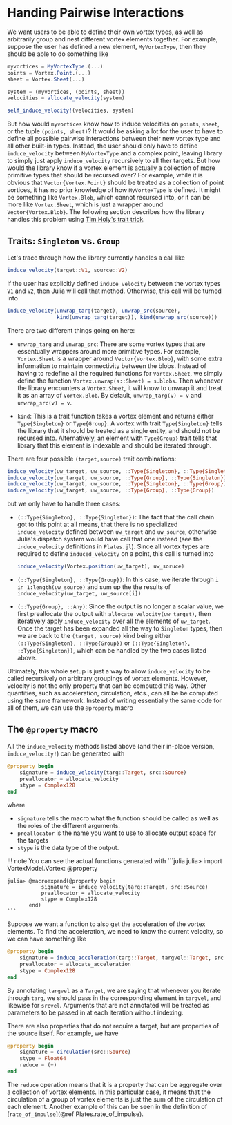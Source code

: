 # Handing Pairwise Interactions

We want users to be able to define their own vortex types, as well as arbitrarily group and nest different vortex elements together.
For example, suppose the user has defined a new element, `MyVortexType`, then they should be able to do something like
```julia
myvortices = MyVortexType.(...)
points = Vortex.Point.(...)
sheet = Vortex.Sheet(...)

system = (myvortices, (points, sheet))
velocities = allocate_velocity(system)

self_induce_velocity!(velocities, system)
```
But how would `myvortices` know how to induce velocities on `points`, `sheet`, or the tuple `(points, sheet)`?
It would be asking a lot for the user to have to define all possible pairwise interactions between their new vortex type and all other built-in types.
Instead, the user should only have to define `induce_velocity` between `MyVortexType` and a complex point, leaving library to simply just apply `induce_velocity` recursively to all ther targets.
But how would the library know if a vortex element is actually a collection of more primitive types that should be recursed over?
For example, while it is obvious that `Vector{Vortex.Point}` should be treated as a collection of point vortices, it has no prior knowledge of how `MyVortexType` is defined.
It might be something like `Vortex.Blob`, which cannot recursed into, or it can be more like `Vortex.Sheet`, which is just a wrapper around `Vector{Vortex.Blob}`.
The following section describes how the library handles this problem using [Tim Holy's trait trick](https://github.com/JuliaLang/julia/issues/2345#issuecomment-54537633).

## Traits: `Singleton` vs. `Group`

Let's trace through how the library currently handles a call like
```julia
induce_velocity(target::V1, source::V2)
```
If the user has explicitly defined `induce_velocity` between the vortex types `V1` and `V2`, then Julia will call that method.
Otherwise, this call will be turned into
```julia
induce_velocity(unwrap_targ(target), unwrap_src(source),
                kind(unwrap_targ(target)), kind(unwrap_src(source)))
```
There are two different things going on here:
- `unwrap_targ` and `unwrap_src`: There are some vortex types that are essentually wrappers around more primitive types.
  For example, `Vortex.Sheet` is a wrapper around `Vector{Vortex.Blob}`, with some extra information to maintain connectivity between the blobs.
  Instead of having to redefine all the required functions for `Vortex.Sheet`, we simply define the function `Vortex.unwrap(s::Sheet) = s.blobs`.
  Then whenever the library encounters a `Vortex.Sheet`, it will know to unwrap it and treat it as an array of `Vortex.Blob`.
  By default, `unwrap_targ(v) = v` and `unwrap_src(v) = v`.

- `kind`: This is a trait function takes a vortex element and returns either `Type{Singleton}` or `Type{Group}`.
  A vortex with trait `Type{Singleton}` tells the library that it should be treated as a single entity, and should not be recursed into.
  Alternatively, an element with `Type{Group}` trait tells that library that this element is indexable and should be iterated through.

There are four possible `(target,source)` trait combinations:
```julia
induce_velocity(uw_target, uw_source, ::Type{Singleton}, ::Type{Singleton})
induce_velocity(uw_target, uw_source, ::Type{Group}, ::Type{Singleton})
induce_velocity(uw_target, uw_source, ::Type{Singleton}, ::Type{Group})
induce_velocity(uw_target, uw_source, ::Type{Group}, ::Type{Group})
```
but we only have to handle three cases:
- `(::Type{Singleton}, ::Type{Singleton})`:
  The fact that the call chain got to this point at all means, that there is no specialized `induce_velocity` defined between `uw_target` and `uw_source`, otherwise Julia's dispatch system would have call that one instead (see the `induce_velocity` definitions in `Plates.jl`).
  Since all vortex types are required to define `induced_velocity` on a point, this call is turned into
  ```julia
  induce_velocity(Vortex.position(uw_target), uw_soruce)
  ```

- `(::Type{Singleton}, ::Type{Group})`: In this case, we iterate through `i in 1:length(uw_source)` and sum up the the results of `induce_velocity(uw_target, uw_source[i])`

- `(::Type{Group}, ::Any)`: Since the output is no longer a scalar value, we first preallocate the output with `allocate_velocity(uw_target)`, then iteratively apply `induce_velocity` over all the elements of `uw_target`.
  Once the target has been expanded all the way to `Singleton` types, then we are back to the `(target, source)` kind being either `(::Type{Singleton}, ::Type{Group})` or `(::Type{Singleton}, ::Type{Singleton})`, which can be handled by the two cases listed above.

Ultimately, this whole setup is just a way to allow `induce_velocity` to be called recursively on arbitrary groupings of vortex elements.
However, velocity is not the only property that can be computed this way.
Other quantities, such as acceleration, circulation, etcs., can all be be computed using the same framework.
Instead of writing essentially the same code for all of them, we can use the `@property` macro

## The `@property` macro

All the `induce_velocity` methods listed above (and their in-place version, `induce_velocity!`) can be generated with
```julia
@property begin
    signature = induce_velocity(targ::Target, src::Source)
    preallocator = allocate_velocity
    stype = Complex128
end
```
where
- `signature` tells the macro what the function should be called as well as the roles of the different arguments.
- `preallocator` is the name you want to use to allocate output space for the targets
- `stype` is the data type of the output.

!!! note
    You can see the actual functions generated with
    ```julia
    julia> import VortexModel.Vortex: @property

    julia> @macroexpand(@property begin
               signature = induce_velocity(targ::Target, src::Source)
               preallocator = allocate_velocity
               stype = Complex128
           end)
    ```

Suppose we want a function to also get the acceleration of the vortex elements.
To find the acceleration, we need to know the current velocity, so we can have something like
```julia
@property begin
    signature = induce_acceleration(targ::Target, targvel::Target, src::Source, srcvel::Source)
    preallocator = allocate_acceleration
    stype = Complex128
end
```
By annotating `targvel` as a `Target`, we are saying that whenever you iterate through `targ`, we should pass in the corresponding element in `targvel`, and likewise for `srcvel`.
Arguments that are not annotated will be treated as parameters to be passed in at each iteration without indexing.

There are also properties that do not require a target, but are properties of the source itself.
For example, we have
```julia
@property begin
    signature = circulation(src::Source)
    stype = Float64
    reduce = (+)
end
```
The `reduce` operation means that it is a property that can be aggregate over a collection of vortex elements.
In this particular case, it means that the circulation of a group of vortex elements is just the sum of the circulation of each element.
Another example of this can be seen in the definition of [`rate_of_impulse`](@ref Plates.rate_of_impulse).
